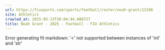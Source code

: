 ```yaml
---
url: https://fiusports.com/sports/football/roster/noah-grant/13198
site: Athletics
crawled_at: 2025-05-13T10:04:44.088727
title: Noah Grant - 2025 - Football - FIU Athletics
---
```


Error generating fit markdown: '<' not supported between instances of 'int' and 'str'